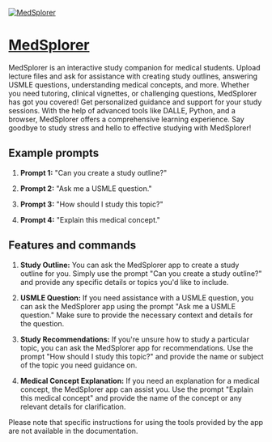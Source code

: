 [![MedSplorer](https://files.oaiusercontent.com/file-UtuQPkKgEMx3aw34MdzTvrsn?se=2123-10-17T03%3A43%3A42Z&sp=r&sv=2021-08-06&sr=b&rscc=max-age%3D31536000%2C%20immutable&rscd=attachment%3B%20filename%3D375f563a-a0a8-43a3-be45-a5f10eebc616.png&sig=d6vJheRGfX9ui/JtomoXcWy680Vle%2BAJZp7JYackpDc%3D)](https://chat.openai.com/g/g-ddG4D4BVN-medsplorer)

# [MedSplorer](https://chat.openai.com/g/g-ddG4D4BVN-medsplorer)

MedSplorer is an interactive study companion for medical students. Upload lecture files and ask for assistance with creating study outlines, answering USMLE questions, understanding medical concepts, and more. Whether you need tutoring, clinical vignettes, or challenging questions, MedSplorer has got you covered! Get personalized guidance and support for your study sessions. With the help of advanced tools like DALLE, Python, and a browser, MedSplorer offers a comprehensive learning experience. Say goodbye to study stress and hello to effective studying with MedSplorer!

## Example prompts

1. **Prompt 1:** "Can you create a study outline?"

2. **Prompt 2:** "Ask me a USMLE question."

3. **Prompt 3:** "How should I study this topic?"

4. **Prompt 4:** "Explain this medical concept."

## Features and commands

1. **Study Outline:** You can ask the MedSplorer app to create a study outline for you. Simply use the prompt "Can you create a study outline?" and provide any specific details or topics you'd like to include.

2. **USMLE Question:** If you need assistance with a USMLE question, you can ask the MedSplorer app using the prompt "Ask me a USMLE question." Make sure to provide the necessary context and details for the question.

3. **Study Recommendations:** If you're unsure how to study a particular topic, you can ask the MedSplorer app for recommendations. Use the prompt "How should I study this topic?" and provide the name or subject of the topic you need guidance on.

4. **Medical Concept Explanation:** If you need an explanation for a medical concept, the MedSplorer app can assist you. Use the prompt "Explain this medical concept" and provide the name of the concept or any relevant details for clarification.

Please note that specific instructions for using the tools provided by the app are not available in the documentation.